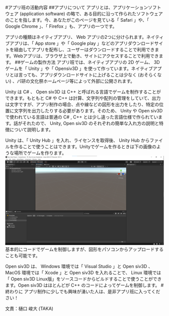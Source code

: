 #アプリ班の活動内容
##アプリについて
アプリとは、アプリケーションソフトウェア (application software) の略で、ある目的に沿って作られたソフトウェアのことを指します。今、あなたがこのページを見ている「 Safari 」や、「 Google Chrome 」、「 Firefox 」も、アプリの一つです。

アプリの種類はネイティブアプリ、 Web アプリの2つに分けられます。ネイティブアプリは、「 App store 」や「 Google play 」などのアプリダウンロードサイトを経由してアプリを配布し、ユーザーはダウンロードすることで利用できます。Webアプリは、ブラウザ上で動き、サイトにアクセスすることで利用できます。
##ゲームの製作方法
アプリ班では、ネイティブアプリの 2D ゲーム、 3D ゲームを「 Unity 」や「 Opensiv3D 」を使って作っています。ネイティブアプリとは言っても、アプリダウンロードサイトに上げることは少なく (おそらくない) 、パ研の文化祭ホームページ等によって外部に公開されます。

Unity は C# 、 Open siv3D は C++ と呼ばれる言語でゲームを制作することができます。もともと C# や C++ は計算、文字列や配列の管理をしていて、出力は文字ですが、アプリ制作の場合、点や線などの図形を出力をしたり、特定の位置に文字列を出力したりする必要があります。そのため、 Unity や Open siv3D で使われている言語は普通の C# , C++ とは少し違った言語仕様で作られています。話がそれたので、 Unity, Open siv3D のそれぞれの簡単な入れ方の説明と特徴について説明します。

Unity は、「 Unity Hub 」を入れ、ライセンスを取得後、 Unity Hub からファイルを作ることで使うことはできます。Unityでゲームを作るときは下の画像のような場所でゲームを作ります。
![Unityの作業画面](./unity_screen.png)
基本的にコードでゲームを制御しますが、図形をパソコンからアップロードすることも可能です。

Open siv3D は、 Windows 環境では「 Visual Studio 」と Open siv3D 、 MacOS 環境では「 Xcode 」と Open siv3D を入れることで、 Linux 環境では「 Open siv3D Linux版」をソースコードからビルドすることで使うことができます。Open siv3D はほとんどが C++ のコードによってゲームを制御します。
#終わりに
アプリ制作に少しでも興味が湧いた人は、是非アプリ班に入ってください！

文責：樋口 峻大 (TAKA)

